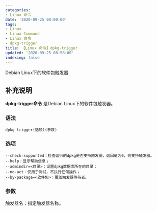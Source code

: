 ```yaml
---
categories:
- Linux 命令
date: '2020-09-25 08:00:00'
tags:
- Linux
- Linux Command
- Linux 命令
- dpkg-trigger
title: 【Linux 命令】dpkg-trigger
updated: '2020-09-25 08:58:00'
indexing: false
---
```


Debian Linux下的软件包触发器

## 补充说明

**dpkg-trigger命令** 是Debian Linux下的软件包触发器。

###  语法

```shell
dpkg-trigger(选项)(参数)
```

###  选项

```shell
--check-supported：检查运行的dpkg是否支持触发器，返回值为0，则支持触发器。
--help：显示帮助信息；
--admindir=<目录>：设置dpkg数据库所在的目录；
--no-act：仅用于测试，不执行任何操作；
--by-package=<软件包>：覆盖触发器等待者。
```

###  参数

触发器名：指定触发器名称。


<!-- Linux命令行搜索引擎：https://jaywcjlove.github.io/linux-command/ -->